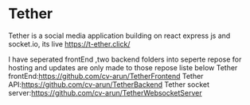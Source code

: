 # Tether
Tether is a social media application building on react express js and socket.io,
its live https://t-ether.click/

I have seperated frontEnd ,two backend folders into seperte repose for hosting and updates are only made to those repose liste below
Tether frontEnd:https://github.com/cv-arun/TetherFrontend
Tether API:https://github.com/cv-arun/TetherBackend
Tether socket server:https://github.com/cv-arun/TetherWebsocketServer

